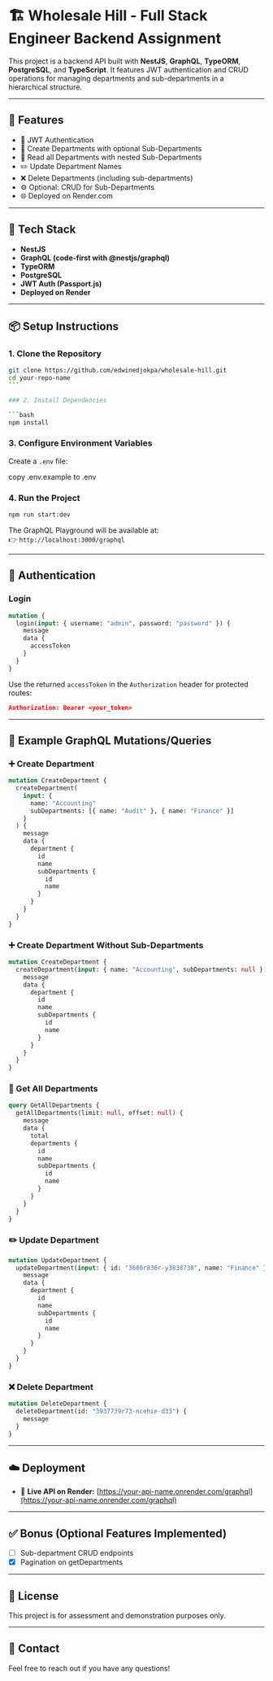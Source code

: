 # 🏗️ Wholesale Hill - Full Stack Engineer Backend Assignment

This project is a backend API built with **NestJS**, **GraphQL**, **TypeORM**, **PostgreSQL**, and **TypeScript**. It features JWT authentication and CRUD operations for managing departments and sub-departments in a hierarchical structure.

---

## 🚀 Features

- 🔐 JWT Authentication
- 🏢 Create Departments with optional Sub-Departments
- 📖 Read all Departments with nested Sub-Departments
- ✏️ Update Department Names
- ❌ Delete Departments (including sub-departments)
- ⚙️ Optional: CRUD for Sub-Departments
- 🌐 Deployed on Render.com

---

## 🧰 Tech Stack

- **NestJS**
- **GraphQL (code-first with @nestjs/graphql)**
- **TypeORM**
- **PostgreSQL**
- **JWT Auth (Passport.js)**
- **Deployed on Render**

---

## 📦 Setup Instructions

### 1. Clone the Repository

````bash
git clone https://github.com/edwinedjokpa/wholesale-hill.git
cd your-repo-name
```

### 2. Install Dependencies

```bash
npm install
````

### 3. Configure Environment Variables

Create a `.env` file:

copy .env.example to .env

### 4. Run the Project

```bash
npm run start:dev
```

The GraphQL Playground will be available at:  
👉 `http://localhost:3000/graphql`

---

## 🔐 Authentication

### Login

```graphql
mutation {
  login(input: { username: "admin", password: "password" }) {
    message
    data {
      accessToken
    }
  }
}
```

Use the returned `accessToken` in the `Authorization` header for protected routes:

```json
Authorization: Bearer <your_token>
```

---

## 🧪 Example GraphQL Mutations/Queries

### ➕ Create Department

```graphql
mutation CreateDepartment {
  createDepartment(
    input: {
      name: "Accounting"
      subDepartments: [{ name: "Audit" }, { name: "Finance" }]
    }
  ) {
    message
    data {
      department {
        id
        name
        subDepartments {
          id
          name
        }
      }
    }
  }
}
```

### ➕ Create Department Without Sub-Departments

```graphql
mutation CreateDepartment {
  createDepartment(input: { name: "Accounting", subDepartments: null }) {
    message
    data {
      department {
        id
        name
        subDepartments {
          id
          name
        }
      }
    }
  }
}
```

### 📄 Get All Departments

```graphql
query GetAllDepartments {
  getAllDepartments(limit: null, offset: null) {
    message
    data {
      total
      departments {
        id
        name
        subDepartments {
          id
          name
        }
      }
    }
  }
}
```

### ✏️ Update Department

```graphql
mutation UpdateDepartment {
  updateDepartment(input: { id: "3686r836r-y3838738", name: "Finance" }) {
    message
    data {
      department {
        id
        name
        subDepartments {
          id
          name
        }
      }
    }
  }
}
```

### ❌ Delete Department

```graphql
mutation DeleteDepartment {
  deleteDepartment(id: "3937739r73-ncehie-d33") {
    message
  }
}
```

---

## ☁️ Deployment

- 🔗 **Live API on Render:** [https://your-api-name.onrender.com/graphql](https://your-api-name.onrender.com/graphql)

---

## ✅ Bonus (Optional Features Implemented)

- [ ] Sub-department CRUD endpoints
- [x] Pagination on getDepartments

---

## 📄 License

This project is for assessment and demonstration purposes only.

---

## 👋 Contact

Feel free to reach out if you have any questions!
